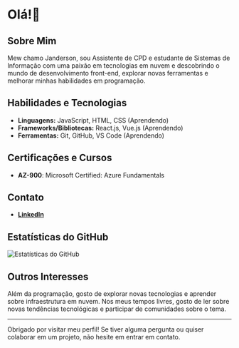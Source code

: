 # Olá!👋

## Sobre Mim
Mew chamo Janderson, sou Assistente de CPD e estudante de Sistemas de Informação com uma paixão em tecnologias em nuvem e descobrindo o mundo de desenvolvimento front-end, explorar novas ferramentas e melhorar minhas habilidades em programação.

## Habilidades e Tecnologias
- **Linguagens:** JavaScript, HTML, CSS (Aprendendo)
- **Frameworks/Bibliotecas:** React.js, Vue.js (Aprendendo)
- **Ferramentas:** Git, GitHub, VS Code (Aprendendo)

## Certificações e Cursos
- **AZ-900**: Microsoft Certified: Azure Fundamentals

## Contato
- [**LinkedIn**](https://www.linkedin.com/in/janderson-sousa-a23b5b1b4/)

## Estatísticas do GitHub
![Estatísticas do GitHub](https://github-readme-stats.vercel.app/api?username=janacs&show_icons=true&theme=radical)

## Outros Interesses
Além da programação, gosto de explorar novas tecnologias e aprender sobre infraestrutura em nuvem. Nos meus tempos livres, gosto de ler sobre novas tendências tecnológicas e participar de comunidades sobre o tema.

---

Obrigado por visitar meu perfil! Se tiver alguma pergunta ou quiser colaborar em um projeto, não hesite em entrar em contato.

